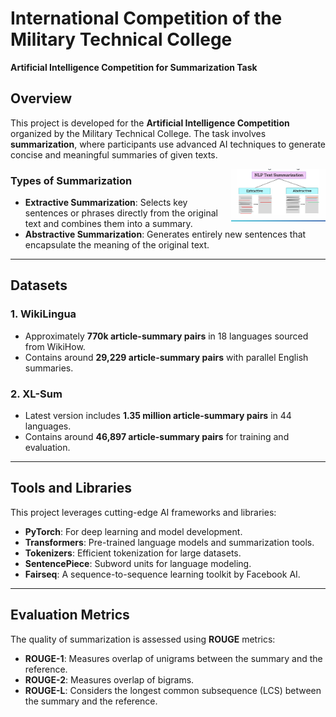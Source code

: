 # International Competition of the Military Technical College  
**Artificial Intelligence Competition for Summarization Task**

## Overview  
This project is developed for the **Artificial Intelligence Competition** organized by the Military Technical College. The task involves **summarization**, where participants use advanced AI techniques to generate concise and meaningful summaries of given texts.

<img src="task.jpg" alt="drawing" width="30%" height="30%" align="right"/>

### Types of Summarization  

- **Extractive Summarization**: Selects key sentences or phrases directly from the original text and combines them into a summary.  
- **Abstractive Summarization**: Generates entirely new sentences that encapsulate the meaning of the original text.  

---

## Datasets  

### 1. **WikiLingua**  
- Approximately **770k article-summary pairs** in 18 languages sourced from WikiHow.  
- Contains around **29,229 article-summary pairs** with parallel English summaries.  

### 2. **XL-Sum**  
- Latest version includes **1.35 million article-summary pairs** in 44 languages.  
- Contains around **46,897 article-summary pairs** for training and evaluation.  

---

## Tools and Libraries  

This project leverages cutting-edge AI frameworks and libraries:  
- **PyTorch**: For deep learning and model development.  
- **Transformers**: Pre-trained language models and summarization tools.  
- **Tokenizers**: Efficient tokenization for large datasets.  
- **SentencePiece**: Subword units for language modeling.  
- **Fairseq**: A sequence-to-sequence learning toolkit by Facebook AI.  

---

## Evaluation Metrics  

The quality of summarization is assessed using **ROUGE** metrics:  
- **ROUGE-1**: Measures overlap of unigrams between the summary and the reference.  
- **ROUGE-2**: Measures overlap of bigrams.  
- **ROUGE-L**: Considers the longest common subsequence (LCS) between the summary and the reference.  

